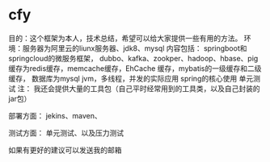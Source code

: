 # cfy
目的：这个框架为本人，技术总结，希望可以给大家提供一些有用的方法。
环境：服务器为阿里云的liunx服务器、jdk8、mysql
内容包括：
springboot和springcloud的微服务框架，
dubbo、kafka、zookper、hadoop、hbase、pig
缓存为redis缓存，memcache缓存，EhCache 缓存，mybatis的一级缓存和二级缓存，
数据库为mysql
jvm，多线程，并发的实际应用
spring的核心使用
单元测试
注：
我还会提供大量的工具包（自己平时经常用到的工具类，以及自己封装的jar包）

部署方面：
jekins、maven、

测试方面：
单元测试、以及压力测试

如果有更好的建议可以发送我的邮箱
